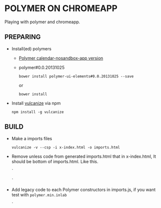 # POLYMER ON CHROMEAPP

Playing with polymer and chromeapp.

## PREPARING

- Install(ed) polymers
  - [Polymer calendar-nosandbox-app version]( http://goo.gl/VauN7h )

  - polymer#0.0.20131025

    `bower install polymer-ui-elements#0.0.20131025 --save`

    or

    `bower install`

- Install [vulcanize]( http://goo.gl/bLeRQR ) via npm

    `npm install -g vulcanize`

## BUILD

- Make a imports files

    `vulcanize -v --csp -i x-index.html -o imports.html`

- Remove unless code from generated imports.html that in x-index.html, It should be bottom of imports.html. Like this.

    `<x-app></x-app>
    <script src="imports.js"></script>`

- Add legacy code to each Polymer constructors in imports.js, if you want test with `polymer.min.inlab`

    `


